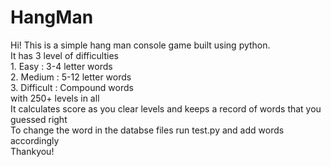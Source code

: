 <h1>HangMan</h1>

<p>Hi! This is a simple hang man console game built using python. <br>
It has 3 level of difficulties <br>
1. Easy : 3-4 letter words <br>
2. Medium : 5-12 letter words <br>
3. Difficult : Compound words <br>
with 250+ levels in all <br>
It calculates score as you clear levels and keeps a record of words that you guessed right <br>
To change the word in the databse files run test.py and add words accordingly <br>
Thankyou!</p>
